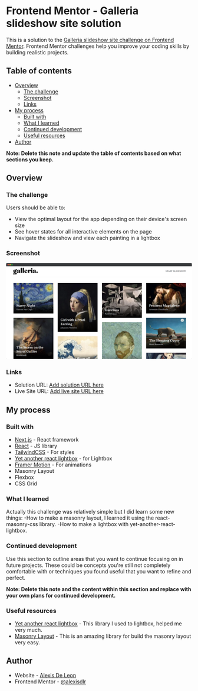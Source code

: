 # Frontend Mentor - Galleria slideshow site solution

This is a solution to the [Galleria slideshow site challenge on Frontend Mentor](https://www.frontendmentor.io/challenges/galleria-slideshow-site-tEA4pwsa6). Frontend Mentor challenges help you improve your coding skills by building realistic projects.

## Table of contents

- [Overview](#overview)
  - [The challenge](#the-challenge)
  - [Screenshot](#screenshot)
  - [Links](#links)
- [My process](#my-process)
  - [Built with](#built-with)
  - [What I learned](#what-i-learned)
  - [Continued development](#continued-development)
  - [Useful resources](#useful-resources)
- [Author](#author)

**Note: Delete this note and update the table of contents based on what sections you keep.**

## Overview

### The challenge

Users should be able to:

- View the optimal layout for the app depending on their device's screen size
- See hover states for all interactive elements on the page
- Navigate the slideshow and view each painting in a lightbox

### Screenshot

![](./public/galleria.png)

### Links

- Solution URL: [Add solution URL here](https://github.com/alexisdlr/galleria-nextjs-app)
- Live Site URL: [Add live site URL here](https://galleria-nextjs-app.vercel.app/)

## My process

### Built with

- [Next.js](https://nextjs.org/) - React framework
- [React](https://reactjs.org/) - JS library
- [TailwindCSS](https://tailwind.com/) - For styles
- [Yet another react lightbox](https://yet-another-react-lightbox.com/) - for Lightbox
- [Framer Motion](https://www.framer.com/motion/) - For animations
- Masonry Layout
- Flexbox
- CSS Grid


### What I learned

Actually this challenge was relatively simple but I did learn some new things:
  -How to make a masonry layout, I learned it using the react-masonry-css library.
  -How to make a lightbox with yet-another-react-lightbox.

### Continued development

Use this section to outline areas that you want to continue focusing on in future projects. These could be concepts you're still not completely comfortable with or techniques you found useful that you want to refine and perfect.

**Note: Delete this note and the content within this section and replace with your own plans for continued development.**

### Useful resources

- [Yet another react lightbox](https://yet-another-react-lightbox.com/) - This library I used to lightbox, helped me very much.
- [Masonry Layout](https://github.com/paulcollett/react-masonry-css#readme) - This is an amazing library for build the masonry layout very easy.


## Author

- Website - [Alexis De Leon](https://alxs-blog.vercel.app/)
- Frontend Mentor - [@alexisdlr](https://www.frontendmentor.io/profile/alexisdlr)

